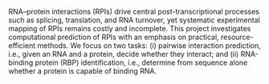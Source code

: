  RNA–protein interactions (RPIs) drive central post-transcriptional processes such as splicing, translation, and RNA turnover, yet systematic experimental mapping of RPIs remains costly and incomplete. This project investigates computational prediction of RPIs
 with an emphasis on practical, resource-efficient methods. We focus on two tasks: (i) pairwise interaction prediction, i.e., given an RNA and a protein, decide whether they interact; and (ii) RNA-binding protein (RBP) identification, i.e., determine from sequence alone
 whether a protein is capable of binding RNA.
